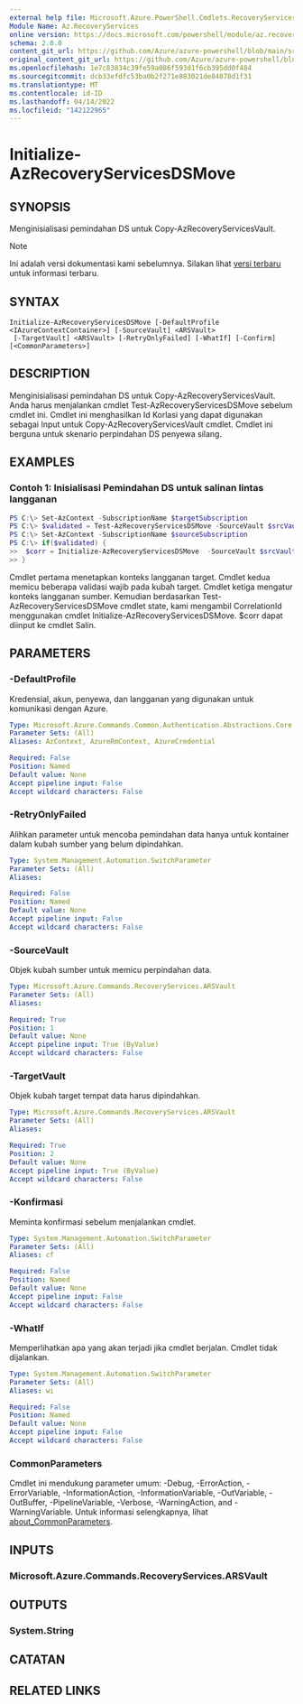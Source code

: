 ```yaml
---
external help file: Microsoft.Azure.PowerShell.Cmdlets.RecoveryServices.Backup.dll-Help.xml
Module Name: Az.RecoveryServices
online version: https://docs.microsoft.com/powershell/module/az.recoveryservices/initialize-azrecoveryservicesdsmove
schema: 2.0.0
content_git_url: https://github.com/Azure/azure-powershell/blob/main/src/RecoveryServices/RecoveryServices/help/Initialize-AzRecoveryServicesDSMove.md
original_content_git_url: https://github.com/Azure/azure-powershell/blob/main/src/RecoveryServices/RecoveryServices/help/Initialize-AzRecoveryServicesDSMove.md
ms.openlocfilehash: 1e7c83834c39fe59a086f593d1f6cb395dd0f484
ms.sourcegitcommit: dcb33efdfc53ba0b2f271e883021de84878d1f31
ms.translationtype: MT
ms.contentlocale: id-ID
ms.lasthandoff: 04/14/2022
ms.locfileid: "142122965"
---
```

# Initialize-AzRecoveryServicesDSMove

## SYNOPSIS
Menginisialisasi pemindahan DS untuk Copy-AzRecoveryServicesVault.

> [!NOTE]
>Ini adalah versi dokumentasi kami sebelumnya. Silakan lihat [versi terbaru](/powershell/module/az.recoveryservices/initialize-azrecoveryservicesdsmove) untuk informasi terbaru.

## SYNTAX

```
Initialize-AzRecoveryServicesDSMove [-DefaultProfile <IAzureContextContainer>] [-SourceVault] <ARSVault>
 [-TargetVault] <ARSVault> [-RetryOnlyFailed] [-WhatIf] [-Confirm] [<CommonParameters>]
```

## DESCRIPTION
Menginisialisasi pemindahan DS untuk Copy-AzRecoveryServicesVault. Anda harus menjalankan cmdlet Test-AzRecoveryServicesDSMove sebelum cmdlet ini. Cmdlet ini menghasilkan Id Korlasi yang dapat digunakan sebagai Input untuk Copy-AzRecoveryServicesVault cmdlet. Cmdlet ini berguna untuk skenario perpindahan DS penyewa silang. 

## EXAMPLES

### Contoh 1: Inisialisasi Pemindahan DS untuk salinan lintas langganan
```powershell
PS C:\> Set-AzContext -SubscriptionName $targetSubscription
PS C:\> $validated = Test-AzRecoveryServicesDSMove -SourceVault $srcVault -TargetVault $trgVault -Force
PS C:\> Set-AzContext -SubscriptionName $sourceSubscription
PS C:\> if($validated) {
>>  $corr = Initialize-AzRecoveryServicesDSMove  -SourceVault $srcVault -TargetVault $trgVault
>> }
```

Cmdlet pertama menetapkan konteks langganan target. Cmdlet kedua memicu beberapa validasi wajib pada kubah target.
Cmdlet ketiga mengatur konteks langganan sumber.
Kemudian berdasarkan Test-AzRecoveryServicesDSMove cmdlet state, kami mengambil CorrelationId menggunakan cmdlet Initialize-AzRecoveryServicesDSMove. $corr dapat diinput ke cmdlet Salin.

## PARAMETERS

### -DefaultProfile
Kredensial, akun, penyewa, dan langganan yang digunakan untuk komunikasi dengan Azure.

```yaml
Type: Microsoft.Azure.Commands.Common.Authentication.Abstractions.Core.IAzureContextContainer
Parameter Sets: (All)
Aliases: AzContext, AzureRmContext, AzureCredential

Required: False
Position: Named
Default value: None
Accept pipeline input: False
Accept wildcard characters: False
```

### -RetryOnlyFailed
Alihkan parameter untuk mencoba pemindahan data hanya untuk kontainer dalam kubah sumber yang belum dipindahkan.

```yaml
Type: System.Management.Automation.SwitchParameter
Parameter Sets: (All)
Aliases:

Required: False
Position: Named
Default value: None
Accept pipeline input: False
Accept wildcard characters: False
```

### -SourceVault
Objek kubah sumber untuk memicu perpindahan data.

```yaml
Type: Microsoft.Azure.Commands.RecoveryServices.ARSVault
Parameter Sets: (All)
Aliases:

Required: True
Position: 1
Default value: None
Accept pipeline input: True (ByValue)
Accept wildcard characters: False
```

### -TargetVault
Objek kubah target tempat data harus dipindahkan.

```yaml
Type: Microsoft.Azure.Commands.RecoveryServices.ARSVault
Parameter Sets: (All)
Aliases:

Required: True
Position: 2
Default value: None
Accept pipeline input: True (ByValue)
Accept wildcard characters: False
```

### -Konfirmasi
Meminta konfirmasi sebelum menjalankan cmdlet.

```yaml
Type: System.Management.Automation.SwitchParameter
Parameter Sets: (All)
Aliases: cf

Required: False
Position: Named
Default value: None
Accept pipeline input: False
Accept wildcard characters: False
```

### -WhatIf
Memperlihatkan apa yang akan terjadi jika cmdlet berjalan.
Cmdlet tidak dijalankan.

```yaml
Type: System.Management.Automation.SwitchParameter
Parameter Sets: (All)
Aliases: wi

Required: False
Position: Named
Default value: None
Accept pipeline input: False
Accept wildcard characters: False
```

### CommonParameters
Cmdlet ini mendukung parameter umum: -Debug, -ErrorAction, -ErrorVariable, -InformationAction, -InformationVariable, -OutVariable, -OutBuffer, -PipelineVariable, -Verbose, -WarningAction, and -WarningVariable. Untuk informasi selengkapnya, lihat [about_CommonParameters](http://go.microsoft.com/fwlink/?LinkID=113216).

## INPUTS

### Microsoft.Azure.Commands.RecoveryServices.ARSVault

## OUTPUTS

### System.String

## CATATAN

## RELATED LINKS

